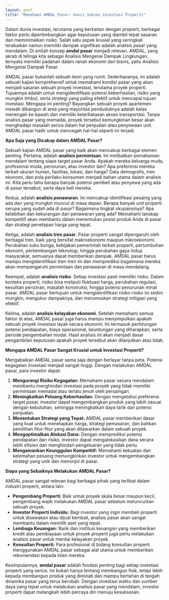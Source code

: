 ```yaml
---
layout: post
title: "Memahami AMDAL Pasar: Kunci Sukses Investasi Properti"
---
```


Dalam dunia investasi, terutama yang berkaitan dengan properti, berbagai faktor perlu dipertimbangkan agar keputusan yang diambil tepat sasaran dan meminimalkan risiko. Salah satu aspek krusial yang seringkali terabaikan namun memiliki dampak signifikan adalah analisis pasar yang mendalam. Di sinilah konsep **amdal pasar** menjadi relevan. AMDAL, yang akrab di telinga kita sebagai Analisis Mengenai Dampak Lingkungan, ternyata memiliki padanan dalam ranah ekonomi dan bisnis, yaitu Analisis Mengenai Dampak Pasar.

AMDAL pasar bukanlah sebuah teori yang rumit. Sederhananya, ini adalah sebuah kajian komprehensif untuk memahami kondisi pasar yang akan menjadi sasaran sebuah proyek investasi, terutama proyek properti. Tujuannya adalah untuk mengidentifikasi potensi keberhasilan, risiko yang mungkin timbul, serta strategi yang paling efektif untuk mencapai tujuan investasi. Mengapa ini penting? Bayangkan sebuah proyek apartemen mewah dibangun di area yang mayoritas penduduknya adalah kelas menengah ke bawah dan memiliki keterbatasan akses transportasi. Tanpa analisis pasar yang memadai, proyek tersebut kemungkinan besar akan menghadapi masalah serius dalam hal penjualan atau penyewaan unit. AMDAL pasar hadir untuk mencegah hal-hal seperti ini terjadi.

**Apa Saja yang Dicakup dalam AMDAL Pasar?**

Sebuah kajian AMDAL pasar yang baik akan mencakup berbagai elemen penting. Pertama, adalah **analisis permintaan**. Ini melibatkan pemahaman mendalam tentang siapa target pasar Anda. Apakah mereka keluarga muda, profesional muda, pensiunan, atau investor lain? Apa preferensi mereka terkait ukuran hunian, fasilitas, lokasi, dan harga? Data demografis, tren ekonomi, dan pola perilaku konsumen menjadi bahan utama dalam analisis ini. Kita perlu tahu berapa banyak potensi pembeli atau penyewa yang ada di pasar tersebut, serta daya beli mereka.

Kedua, adalah **analisis penawaran**. Ini mencakup identifikasi pesaing yang ada dan yang mungkin muncul di masa depan. Berapa banyak unit properti serupa yang sudah ada di pasar? Bagaimana tingkat okupansinya? Apa kelebihan dan kekurangan dari penawaran yang ada? Memahami lanskap kompetitif akan membantu dalam menentukan posisi produk Anda di pasar dan strategi penetapan harga yang tepat.

Ketiga, adalah **analisis tren pasar**. Pasar properti sangat dipengaruhi oleh berbagai tren, baik yang bersifat makroekonomi maupun mikroekonomi. Perubahan suku bunga, kebijakan pemerintah terkait properti, pertumbuhan ekonomi, perkembangan teknologi, hingga perubahan gaya hidup masyarakat, semuanya dapat memberikan dampak. AMDAL pasar harus mampu mengidentifikasi tren-tren ini dan memprediksi bagaimana mereka akan mempengaruhi permintaan dan penawaran di masa mendatang.

Keempat, adalah **analisis risiko**. Setiap investasi pasti memiliki risiko. Dalam konteks properti, risiko bisa meliputi fluktuasi harga, perubahan regulasi, kesulitan perizinan, masalah konstruksi, hingga potensi penurunan minat pasar. AMDAL pasar bertujuan untuk mengidentifikasi risiko-risiko ini sedini mungkin, mengukur dampaknya, dan merumuskan strategi mitigasi yang efektif.

Kelima, adalah **analisis kelayakan ekonomi**. Setelah memahami semua faktor di atas, AMDAL pasar juga harus mampu menyimpulkan apakah sebuah proyek investasi layak secara ekonomi. Ini termasuk perhitungan potensi pendapatan, biaya operasional, keuntungan yang diharapkan, serta periode pengembalian modal. Hasil analisis ini akan menjadi dasar pengambilan keputusan apakah proyek tersebut akan dilanjutkan atau tidak.

**Mengapa AMDAL Pasar Sangat Krusial untuk Investasi Properti?**

Mengabaikan AMDAL pasar sama saja dengan berlayar tanpa peta. Potensi kegagalan investasi menjadi sangat tinggi. Dengan melakukan AMDAL pasar, para investor dapat:

1.  **Mengurangi Risiko Kegagalan:** Memahami pasar secara mendalam membantu menghindari investasi pada proyek yang tidak memiliki permintaan memadai atau terlalu jenuh oleh persaingan.
2.  **Meningkatkan Peluang Keberhasilan:** Dengan mengetahui preferensi target pasar, investor dapat mengembangkan produk yang lebih sesuai dengan kebutuhan, sehingga meningkatkan daya tarik dan potensi penjualan.
3.  **Menentukan Strategi yang Tepat:** AMDAL pasar memberikan dasar yang kuat untuk menetapkan harga, strategi pemasaran, dan bahkan pemilihan fitur-fitur yang akan ditawarkan dalam sebuah proyek.
4.  **Mengoptimalkan Alokasi Dana:** Dengan memprediksi potensi pendapatan dan risiko, investor dapat mengalokasikan dana secara lebih efisien dan menghindari pengeluaran yang tidak perlu.
5.  **Mengamankan Keunggulan Kompetitif:** Memahami kekuatan dan kelemahan pesaing memungkinkan investor untuk mengembangkan strategi yang unik dan menonjol di pasar.

**Siapa yang Sebaiknya Melakukan AMDAL Pasar?**

AMDAL pasar sangat relevan bagi berbagai pihak yang terlibat dalam industri properti, antara lain:

*   **Pengembang Properti:** Baik untuk proyek skala besar maupun kecil, pengembang wajib melakukan AMDAL pasar sebelum meluncurkan sebuah proyek.
*   **Investor Properti Individu:** Bagi investor yang ingin membeli properti untuk disewakan atau dijual kembali, analisis pasar akan sangat membantu dalam memilih aset yang tepat.
*   **Lembaga Keuangan:** Bank dan institusi keuangan yang memberikan kredit atau pembiayaan untuk proyek properti juga perlu melakukan analisis pasar untuk menilai kelayakan proyek.
*   **Konsultan Properti:** Para profesional di bidang konsultan properti menggunakan AMDAL pasar sebagai alat utama untuk memberikan rekomendasi kepada klien mereka.

Kesimpulannya, **amdal pasar** adalah fondasi penting bagi setiap investasi properti yang serius. Ini bukan hanya tentang membangun fisik, tetapi lebih kepada membangun produk yang diminati dan mampu bertahan di tengah dinamika pasar yang terus berubah. Dengan investasi waktu dan sumber daya yang tepat untuk melakukan analisis pasar yang mendalam, investor properti dapat melangkah lebih percaya diri menuju kesuksesan.
